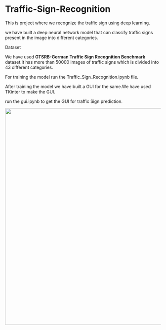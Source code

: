 # Traffic-Sign-Recognition
This is project where we recognize the traffic sign using deep learning.

we have built a deep neural network model that can classify traffic signs present in the image into different categories.

Dataset

We have used <b>GTSRB-German Traffic Sign Recognition Benchmark</b> dataset.It has more than 50000 images of traffic signs which is divided into 43 different categories.

For training the model run the Traffic_Sign_Recognition.ipynb file.

After training the model we have built a GUI for the same.We have used TKinter to make the GUI.

run the gui.ipynb to get the GUI for traffic Sign prediction.

<img src="https://user-images.githubusercontent.com/75268931/119702100-b78dba00-be72-11eb-9b51-6c47188517d0.png" width=700 height=700>
